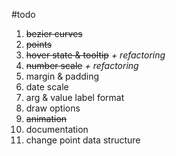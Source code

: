 #todo

1. ~~bezier curves~~
2. ~~points~~
3. ~~hover state &  tooltip~~ *+ refactoring*
4. ~~number scale~~ *+ refactoring*
5. margin & padding
6. date scale
7. arg & value label format
8. draw options
9. ~~animation~~
10. documentation
11. change point data structure
 
